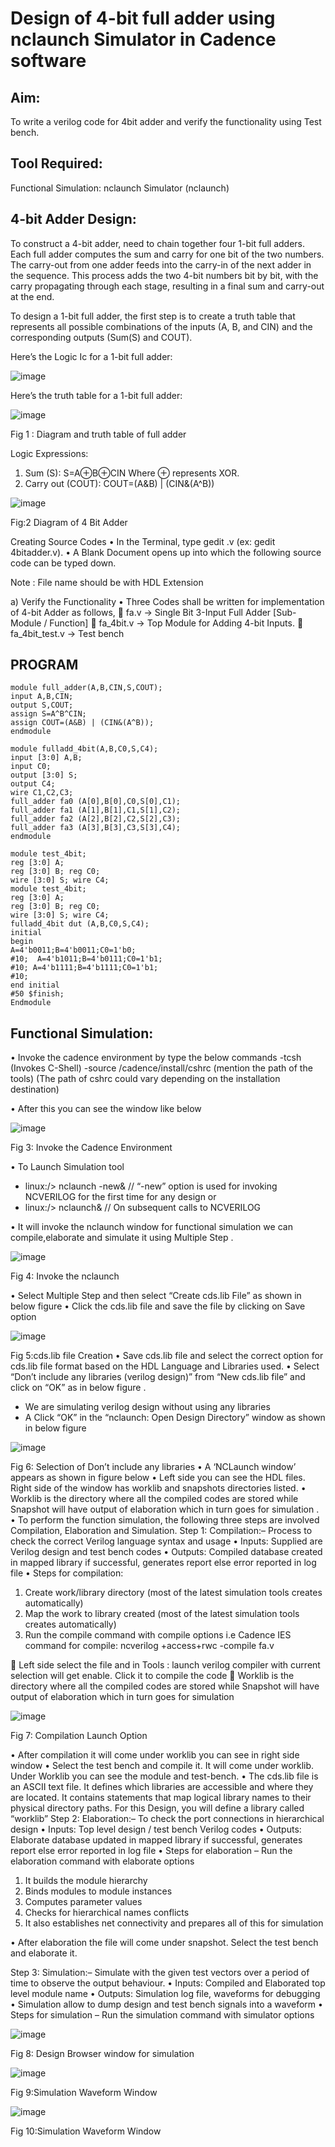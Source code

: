 
# Design of 4-bit full adder using nclaunch Simulator in Cadence software

## Aim:	
  To write a verilog code for 4bit adder and verify the functionality using Test bench.

## Tool Required:

  Functional Simulation: nclaunch Simulator (nclaunch)

## 4-bit Adder Design:

  To construct a 4-bit adder, need to chain together four 1-bit full adders. Each full adder computes the sum and carry for one bit of the two numbers. The carry-out from one adder feeds into the carry-in of the next adder in the sequence. This process adds the two 4-bit numbers bit by bit, with the carry propagating through each stage, resulting in a final sum and carry-out at the end.

  To design a 1-bit full adder, the first step is to create a truth table that represents all possible combinations of the inputs (A, B, and CIN) and the corresponding outputs (Sum(S) and COUT).

Here’s the Logic Ic for a 1-bit full adder:

![image](https://github.com/user-attachments/assets/f1c81f3f-4327-4789-b658-7791b29225f0)

Here’s the truth table for a 1-bit full adder:

 ![image](https://github.com/user-attachments/assets/4d230585-cc3b-4997-aba5-11e7cd108d76)

Fig 1 : Diagram and truth table of full adder 

Logic Expressions:

1.	Sum (S):
S=A⊕B⊕CIN 
Where ⊕ represents XOR.
2.	Carry out (COUT):
COUT=(A&B) | (CIN&(A^B))

 ![image](https://github.com/user-attachments/assets/1b28868d-9ed7-44f8-a269-97c10ae259dd)

Fig:2 Diagram of 4 Bit Adder

Creating Source Codes
•	In the Terminal, type gedit <filename>.v (ex: gedit 4bitadder.v).
•	A Blank Document opens up into which the following source code can be typed down.

Note : File name should be with HDL Extension

a) Verify the Functionality
•	Three Codes shall be written for implementation of 4-bit Adder as follows,
	fa.v → Single Bit 3-Input Full Adder [Sub-Module / Function]
	fa_4bit.v → Top Module for Adding 4-bit Inputs.
	fa_4bit_test.v → Test bench

## PROGRAM 

    module full_adder(A,B,CIN,S,COUT); 
    input A,B,CIN;
    output S,COUT; 
    assign S=A^B^CIN;
    assign COUT=(A&B) | (CIN&(A^B)); 
    endmodule
     
    module fulladd_4bit(A,B,C0,S,C4); 
    input [3:0] A,B;
    input C0; 
    output [3:0] S; 
    output C4;
    wire C1,C2,C3;
    full_adder fa0 (A[0],B[0],C0,S[0],C1);
    full_adder fa1 (A[1],B[1],C1,S[1],C2);
    full_adder fa2 (A[2],B[2],C2,S[2],C3);
    full_adder fa3 (A[3],B[3],C3,S[3],C4); 
    endmodule
    
    module test_4bit; 
    reg [3:0] A;
    reg [3:0] B; reg C0; 
    wire [3:0] S; wire C4;
    module test_4bit;
    reg [3:0] A;
    reg [3:0] B; reg C0;
    wire [3:0] S; wire C4;
    fulladd_4bit dut (A,B,C0,S,C4);
    initial 
    begin
    A=4'b0011;B=4'b0011;C0=1'b0;
    #10;  A=4'b1011;B=4'b0111;C0=1'b1;
    #10; A=4'b1111;B=4'b1111;C0=1'b1;
    #10;
    end initial
    #50 $finish;
    Endmodule

## Functional Simulation:

•	Invoke the cadence environment by type the below commands
 -tcsh (Invokes C-Shell)
 -source /cadence/install/cshrc (mention the path of the tools)
(The path of cshrc could vary depending on the installation destination)
 
•	After this you can see the window like below

![image](https://github.com/user-attachments/assets/34e83330-68a3-4eed-833a-7de552479650)

Fig 3: Invoke the Cadence Environment

•	To Launch Simulation tool
-	linux:/> nclaunch -new& // “-new” option is used for invoking NCVERILOG for the first time for any design
or
-	linux:/> nclaunch& // On subsequent calls to NCVERILOG

•	It will invoke the nclaunch window for functional simulation we can compile,elaborate and simulate it using Multiple Step .

 ![image](https://github.com/user-attachments/assets/39547ab8-4c0e-4013-b99a-390bc76f77be)

Fig 4: Invoke the nclaunch

•	Select Multiple Step and then select “Create cds.lib File” as shown in below figure
•	Click the cds.lib file and save the file by clicking on Save option

 ![image](https://github.com/user-attachments/assets/b20ccd4c-41db-413d-822d-f86fac7e1d9b)

Fig 5:cds.lib file Creation
•	Save cds.lib file and select the correct option for cds.lib file format based on the HDL Language and Libraries used.
•	Select “Don’t include any libraries (verilog design)” from “New cds.lib file” and click on “OK” as in below figure .

-	We are simulating verilog design without using any libraries
-	A Click “OK” in the “nclaunch: Open Design Directory” window as shown in below figure
 
 ![image](https://github.com/user-attachments/assets/9a105f42-e0b0-496a-9cfb-3bf5c46e8773)

Fig 6: Selection of Don’t include any libraries
•	A ‘NCLaunch window’ appears as shown in figure below
•	Left side you can see the HDL files. Right side of the window has worklib and snapshots directories listed.
•	Worklib is the directory where all the compiled codes are stored while Snapshot will have output of elaboration which in turn goes for simulation .
•	To perform the function simulation, the following three steps are involved Compilation, Elaboration and Simulation.
Step 1: Compilation:– Process to check the correct Verilog language syntax and usage
•	Inputs: Supplied are Verilog design and test bench codes
•	Outputs: Compiled database created in mapped library if successful, generates report else error reported in log file
•	Steps for compilation:
1.	Create work/library directory (most of the latest simulation tools creates automatically)
2.	Map the work to library created (most of the latest simulation tools creates automatically)
3.	Run the compile command with compile options
i.e Cadence IES command for compile: ncverilog +access+rwc -compile fa.v

	Left side select the file and in Tools : launch verilog compiler with current selection will get enable. Click it to compile the code
	Worklib is the directory where all the compiled codes are stored while Snapshot will have output of elaboration which in turn goes for simulation

 ![image](https://github.com/user-attachments/assets/89a72b0f-f1e6-46c1-9916-7ddaf82c15b5)

Fig 7: Compilation Launch Option

•	After compilation it will come under worklib you can see in right side window
•	Select the test bench and compile it. It will come under worklib. Under Worklib you can see the module and test-bench.
•	The cds.lib file is an ASCII text file. It defines which libraries are accessible and where they are located. It contains statements that map logical library names to their physical directory paths. For this Design, you will define a library called “worklib”
Step 2: Elaboration:– To check the port connections in hierarchical design
•	Inputs: Top level design / test bench Verilog codes
•	Outputs: Elaborate database updated in mapped library if successful, generates report else error reported in log file
•	Steps for elaboration – Run the elaboration command with elaborate options
1.	It builds the module hierarchy
2.	Binds modules to module instances
3.	Computes parameter values
4.	Checks for hierarchical names conflicts
5.	It also establishes net connectivity and prepares all of this for simulation

•	After elaboration the file will come under snapshot. Select the test bench and elaborate it.

Step 3: Simulation:– Simulate with the given test vectors over a period of time to observe the output behaviour.
•	Inputs: Compiled and Elaborated top level module name
•	Outputs: Simulation log file, waveforms for debugging
•	Simulation allow to dump design and test bench signals into a waveform
•	Steps for simulation – Run the simulation command with simulator options

 ![image](https://github.com/user-attachments/assets/df3813fc-4086-4175-a477-679b5f4790dd)

Fig 8: Design Browser window for simulation 
 
![image](https://github.com/user-attachments/assets/b62ba7c9-8aa7-4c9b-b951-9a853c52088b)

Fig 9:Simulation Waveform Window

 ![image](https://github.com/user-attachments/assets/8022ed7b-90c6-4551-9192-81ebb586d3bf)

Fig 10:Simulation Waveform Window
